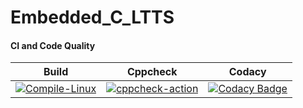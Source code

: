 # Embedded_C_LTTS

#### CI and Code Quality

|Build|Cppcheck|Codacy|
|:--:|:--:|:--:|
|[![Compile-Linux](https://github.com/nuPURohit/Embedded_C_LTTS/actions/workflows/compile.yml/badge.svg)](https://github.com/nuPURohit/Embedded_C_LTTS/actions/workflows/compile.yml)|[![cppcheck-action](https://github.com/nuPURohit/Embedded_C_LTTS/actions/workflows/cppcheck.yml/badge.svg)](https://github.com/nuPURohit/Embedded_C_LTTS/actions/workflows/cppcheck.yml)|[![Codacy Badge](https://app.codacy.com/project/badge/Grade/10cd058ec2254bddaba8d550296cadda)](https://www.codacy.com/gh/nuPURohit/Embedded_C_LTTS/dashboard?utm_source=github.com&amp;utm_medium=referral&amp;utm_content=nuPURohit/Embedded_C_LTTS&amp;utm_campaign=Badge_Grade)|
